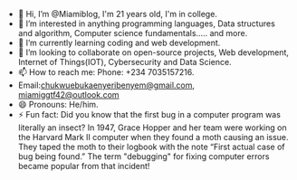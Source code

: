 - 👋 Hi, I’m @Miamiblog, I'm 21 years old, I'm in college.
- 👀 I’m interested in anything programming languages, Data structures and algorithm, Computer science fundamentals..... and more.
- 🌱 I’m currently learning coding and web development.
- 💞️ I’m looking to collaborate on open-source projects, Web development, Internet of Things(IOT), Cybersecurity and Data Science.
- 📫 How to reach me: Phone: +234 7035157216.
-  Email:chukwuebukaenyeribenyem@gmail.com, miamiggtf42@outlook.com
- 😄 Pronouns: He/him.
- ⚡ Fun fact: Did you know that the first bug in a computer program was literally an insect?
      In 1947, Grace Hopper and her team were working on the Harvard Mark II computer when they found a moth causing an issue.
      They taped the moth to their logbook with the note “First actual case of bug being found.”
      The term "debugging" for fixing computer errors became popular from that incident!

<!---
Miamiblog/Miamiblog is a ✨ special ✨ repository because its `README.md` (this file) appears on your GitHub profile.
You can click the Preview link to take a look at your changes.
--->

